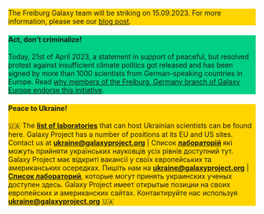<div class="alert" style="background: #FFD500;">

The Freiburg Galaxy team will be striking on 15.09.2023.
For more information, please see our [blog post](https://galaxyproject.org/news/2023-09-15-climate-strike/).

</div>

<div class="alert" style="background: #00d084;">

#### **Act, don't criminalize!**

Today, 21st of April 2023, a statement in support of peaceful, but resolved protest against insufficient climate politics got released and has been signed by more than 1000 scientists from German-speaking countries in Europe. Read [why members of the Freiburg, Germany branch of Galaxy Europe endorse this initiative](https://galaxyproject.org/news/2023-04-21-act-dont-criminalize/).

</div>

<div class="alert" style="background: #FFD500;">

#### **Peace to Ukraine!**

🇺🇦 The **[list of laboratories][ua-table]** that can host Ukrainian scientists can be found here. Galaxy Project has a number of positions at its EU and US sites. Contact us at **[ukraine@galaxyproject.org][ua-mail]** | Список **[лабораторій][ua-table]** які можуть прийняти українських науковців усіх рівнів доступний тут. Galaxy Project має відкриті вакансії у своīх європейських та американських осередках. Пишіть нам на **[ukraine@galaxyproject.org][ua-mail]** | **[Cписок лабораторий][ua-table]**, которые могут принять украинских ученых доступен здесь. Galaxy Project имеет открытые позиции на своих европейских и американских сайтах. Контактируйте нас используя **[ukraine@galaxyproject.org][ua-mail]** 🇺🇦

</div>

[ua-table]: https://bit.ly/ua-table
[ua-form]: https://bit.ly/ua-form
[ua-mail]: mailto:ukraine@galaxyproject.org?subject="Galaxy-UA"
</div>
